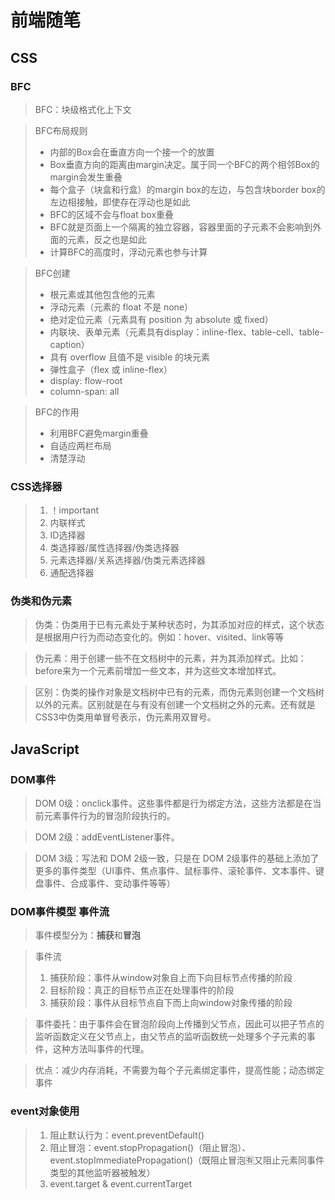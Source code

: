 # 前端随笔
## CSS
### BFC
> BFC：块级格式化上下文

> BFC布局规则
> - 内部的Box会在垂直方向一个接一个的放置
> - Box垂直方向的距离由margin决定。属于同一个BFC的两个相邻Box的margin会发生重叠
> - 每个盒子（块盒和行盒）的margin box的左边，与包含块border box的左边相接触，即使存在浮动也是如此
> - BFC的区域不会与float box重叠
> - BFC就是页面上一个隔离的独立容器，容器里面的子元素不会影响到外面的元素，反之也是如此
> - 计算BFC的高度时，浮动元素也参与计算

> BFC创建
> - 根元素或其他包含他的元素
> - 浮动元素（元素的 float 不是 none）
> - 绝对定位元素（元素具有 position 为 absolute 或 fixed）
> - 内联块、表单元素（元素具有display：inline-flex、table-cell、table-caption）
> - 具有 overflow 且值不是 visible 的块元素
> - 弹性盒子（flex 或 inline-flex）
> - display: flow-root
> - column-span: all

> BFC的作用
> - 利用BFC避免margin重叠
> - 自适应两栏布局
> - 清楚浮动
### CSS选择器
> 1. ！important
> 2. 内联样式
> 3. ID选择器
> 4. 类选择器/属性选择器/伪类选择器
> 5. 元素选择器/关系选择器/伪类元素选择器
> 6. 通配选择器
### 伪类和伪元素
> 伪类：伪类用于已有元素处于某种状态时，为其添加对应的样式，这个状态是根据用户行为而动态变化的。例如：hover、visited、link等等

> 伪元素：用于创建一些不在文档树中的元素，并为其添加样式。比如：before来为一个元素前增加一些文本，并为这些文本增加样式。

> 区别：伪类的操作对象是文档树中已有的元素，而伪元素则创建一个文档树以外的元素。区别就是在与有没有创建一个文档树之外的元素。还有就是CSS3中伪类用单冒号表示，伪元素用双冒号。
## JavaScript
### DOM事件
> DOM 0级：onclick事件。这些事件都是行为绑定方法，这些方法都是在当前元素事件行为的冒泡阶段执行的。

> DOM 2级：addEventListener事件。

> DOM 3级：写法和 DOM 2级一致，只是在 DOM 2级事件的基础上添加了更多的事件类型（UI事件、焦点事件、鼠标事件、滚轮事件、文本事件、键盘事件、合成事件、变动事件等等）
### DOM事件模型 事件流
> 事件模型分为：**捕获**和**冒泡**

> 事件流
> 1. 捕获阶段：事件从window对象自上而下向目标节点传播的阶段
> 2. 目标阶段：真正的目标节点正在处理事件的阶段
> 3. 捕获阶段：事件从目标节点自下而上向window对象传播的阶段

> 事件委托：由于事件会在冒泡阶段向上传播到父节点，因此可以把子节点的监听函数定义在父节点上，由父节点的监听函数统一处理多个子元素的事件，这种方法叫事件的代理。

> 优点：减少内存消耗，不需要为每个子元素绑定事件，提高性能；动态绑定事件
### event对象使用
> 1. 阻止默认行为：event.preventDefault()
> 2. 阻止冒泡：event.stopPropagation()（阻止冒泡）、event.stopImmediatePropagation()（既阻止冒泡🈶又阻止元素同事件类型的其他监听器被触发）
> 3. event.target & event.currentTarget
